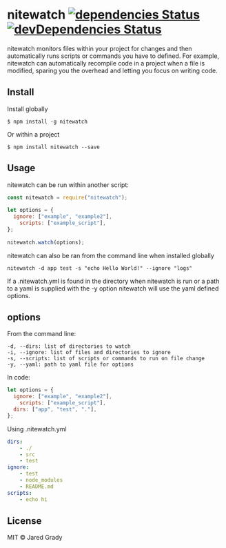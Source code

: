 # nitewatch [![dependencies Status](https://david-dm.org/thefenderstory/nitewatch/status.svg)](https://david-dm.org/thefenderstory/nitewatch) [![devDependencies Status](https://david-dm.org/thefenderstory/nitewatch/dev-status.svg)](https://david-dm.org/thefenderstory/nitewatch?type=dev)
nitewatch monitors files within your project for changes and then automatically runs scripts or commands 
you have to defined. For example, nitewatch can automatically recompile code in a project when a file is modified,
sparing you the overhead and letting you focus on writing code.

## Install

Install globally
```
$ npm install -g nitewatch
```

Or within a project 
```
$ npm install nitewatch --save
```

## Usage
nitewatch can be run within another script:
```js
const nitewatch = require("nitewatch");
   
let options = {
  ignore: ["example", "example2"],
	scripts: ["example_script"],
};
    
nitewatch.watch(options);     
```

nitewatch can also be ran from the command line when installed globally
```
nitewatch -d app test -s "echo Hello World!" --ignore "logs"
```

If a .nitewatch.yml is found in the directory when nitewatch is run or a path to a yaml is supplied with the -y option
nitewatch will use the yaml defined options.

## options
From the command line:
```
-d, --dirs: list of directories to watch
-i, --ignore: list of files and directories to ignore
-s, --scripts: list of scripts or commands to run on file change
-y, --yaml: path to yaml file for options
```

In code:
```js   
let options = {
  ignore: ["example", "example2"],
	scripts: ["example_script"],
  dirs: ["app", "test", "."],
};
```

Using .nitewatch.yml
```yaml
dirs:
    - ./
    - src
    - test
ignore:
    - test
    - node_modules
    - README.md
scripts:
    - echo hi
```

## License

MIT © Jared Grady
